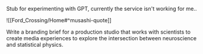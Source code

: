 Stub for experimenting with GPT, currently the service isn't working for me..


![[Ford_Crossing/Home#^musashi-quote]]

Write a branding brief for a production studio that works with scientists to create media experiences to explore the intersection between neuroscience and statistical physics.